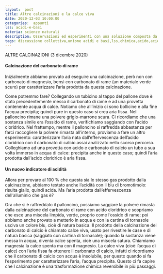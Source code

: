 ```yaml
---
layout:  post
title: Altre calcinazioni e la calce viva
date: 2020-12-03 10:00:00
categories:  appunti
lss: acidi-e-basi
materia: scienze naturali
description: Osservazioni ed esperimenti con una soluzione composta da più acidi; cosa solubilizzerà?
tags: discussione collettiva,unione acidi e basi,lss,chimica,acido,acidi,metallo,acido,base
---
```


ALTRE CALCINAZIONI (3 dicembre 2020) 

#### Calcinazione del carbonato di rame

Inizialmente abbiamo provato ad eseguire una calcinazione, però non con carbonato di magnesio, bensì con carbonato di rame (un materiale verde scuro) per caratterizzare l’aria prodotta da questa calcinazione.

Come potremmo fare? Collegando un tubicino al tappo del pallone dove è stato precedentemente messo il carbonato di rame e ad una provetta contenente acqua di calce. Notiamo che all’inizio ci sono bollicine e alla fine l’acqua precipita; quindi pure in questo caso si crea aria fissa. Nel palloncino rimane una polvere grigio-marrone scura. Ci ricordiamo che una sostanza simile era l’ossido di rame, verifichiamo saggiando con l’acido cloridrico. Nel frattempo, mentre il palloncino si raffredda abbastanza per farci raccogliere la polvere rimasta all’interno, proviamo a fare un altro esperimento: caratterizzare l’aria nata dall’effervescenza dell’acido cloridrico con il carbonato di calcio assai analizzato nello scorso percorso. Colleghiamo ad una provetta con acido e carbonato di calcio un tubo a sua volta immerso in acqua di calce: precipita anche in questo caso; quindi l’aria prodotta dall’acido cloridrico è aria fissa.

#### Un nuovo indicatore di acidità

Allora per provare al 100 % che questa sia lo stesso gas prodotto dalla calcinazione, abbiamo testato anche l’acidità con il blu di bromotimolo: risulta giallo, quindi acida. Ma l’aria prodotta dall’effervescenza dell’alluminio che gas è? 



Ora che si è raffreddato il palloncino, possiamo saggiare la polvere rimasta dalla calcinazione del carbonato di rame con acido cloridrico e scopriamo che esce una miscela limpida, verde, proprio come l’ossido di rame; poi abbiamo anche provato a metterlo in acqua e con la cartina di tornasole usciva un colore blu, cioè di natura basica. 
Il prodotto della calcinazione del carbonato di calcio è chiamato calce viva, usato per rivestire le case e di natura basica (saggiato con cartina di tornasole); quando la sostanza viene messa in acqua, diventa calce spenta, cioè una miscela satura. Chiamiamo magnesia la calce spenta ma con il magnesio. La calce viva (cioè l’acqua di calce) con l’aria fissa fa ottenere il carbonato di calcio, infatti ci ricordiamo che il carbonato di calcio con acqua è insolubile, per questo quando si fa l’esperimento per caratterizzare l’aria, l’acqua precipita. Questo ci fa capire che l calcinazione è una trasformazione chimica reversibile in più passaggi.
